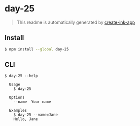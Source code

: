 # day-25

> This readme is automatically generated by [create-ink-app](https://github.com/vadimdemedes/create-ink-app)


## Install

```bash
$ npm install --global day-25
```


## CLI

```
$ day-25 --help

  Usage
    $ day-25

  Options
    --name  Your name

  Examples
    $ day-25 --name=Jane
    Hello, Jane
```
